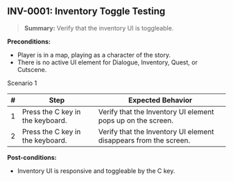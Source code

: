 ## **INV-0001:** Inventory Toggle Testing  

> **Summary:** Verify that the inventory UI is toggleable.  <br>

**Preconditions:** 

- Player is in a map, playing as a character of the story.
- There is no active UI element for Dialogue, Inventory, Quest, or Cutscene.

Scenario 1 

 | \# | Step | Expected Behavior | 
 |----|------|-------------------| 
 |  1 |   Press the C key in the keyboard.   | Verify that the Inventory UI element pops up on the screen.   | 
 |  2 |   Press the C key in the keyboard.   | Verify that the Inventory UI element disappears from the screen.   | 

**Post-conditions:**  

 - Inventory UI is responsive and toggleable by the C key. 
